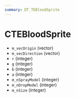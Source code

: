 ```yaml
---
summary: DT_TEBloodSprite
---
```


# CTEBloodSprite


* `m_vecOrigin` (vector)
* `m_vecDirection` (vector)
* `r` (integer)
* `g` (integer)
* `b` (integer)
* `a` (integer)
* `m_nSprayModel` (integer)
* `m_nDropModel` (integer)
* `m_nSize` (integer)
